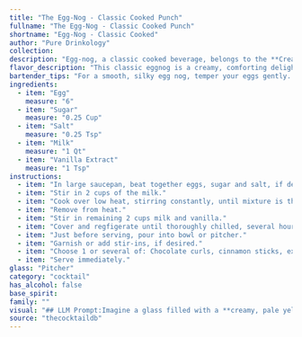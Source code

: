 ```yaml
---
title: "The Egg-Nog - Classic Cooked Punch"
fullname: "The Egg-Nog - Classic Cooked Punch"
shortname: "Egg-Nog - Classic Cooked"
author: "Pure Drinkology"
collection:
description: "Egg-nog, a classic cooked beverage, belongs to the **Creamy Cocktail** family.  Originating in England during the 17th century, it was traditionally a winter drink enjoyed by the upper classes.  The name egg-nog is thought to derive from the noggin, a wooden cup used to serve the drink. "
flavor_description: "This classic eggnog is a creamy, comforting delight.  The sweetness of the sugar is balanced by the subtle saltiness, while the rich vanilla extract adds warm notes.  The egg yolk adds a velvety texture and depth of flavor, creating a luxuriously smooth mouthfeel.  It's a classic for a reason, delivering a comforting warmth and festive spirit with every sip. "
bartender_tips: "For a smooth, silky egg nog, temper your eggs gently.  Whisk yolks with sugar and salt until pale, then slowly drizzle in hot milk, whisking constantly to prevent curdling.  Simmer until thickened, stirring frequently. Cool completely before adding vanilla and chilling.  Don't overcook; it'll become grainy.  Use fresh, high-quality ingredients for the best flavor! "
ingredients:
  - item: "Egg"
    measure: "6"
  - item: "Sugar"
    measure: "0.25 Cup"
  - item: "Salt"
    measure: "0.25 Tsp"
  - item: "Milk"
    measure: "1 Qt"
  - item: "Vanilla Extract"
    measure: "1 Tsp"
instructions:
  - item: "In large saucepan, beat together eggs, sugar and salt, if desired."
  - item: "Stir in 2 cups of the milk."
  - item: "Cook over low heat, stirring constantly, until mixture is thick enough to coat a metal spoon and reaches 160 degrees F."
  - item: "Remove from heat."
  - item: "Stir in remaining 2 cups milk and vanilla."
  - item: "Cover and regfigerate until thoroughly chilled, several hours or overnight."
  - item: "Just before serving, pour into bowl or pitcher."
  - item: "Garnish or add stir-ins, if desired."
  - item: "Choose 1 or several of: Chocolate curls, cinnamon sticks, extracts of flavorings, flavored brandy or liqueur, fruit juice or nectar, ground nutmeg, maraschino cherries, orange slices, peppermint sticks or candy canes, plain brandy, run or whiskey, sherbet or ice-cream, whipping cream, whipped."
  - item: "Serve immediately."
glass: "Pitcher"
category: "cocktail"
has_alcohol: false
base_spirit:
family: ""
visual: "## LLM Prompt:Imagine a glass filled with a **creamy, pale yellow liquid**.  The surface is **smooth and slightly glossy**, with a faint **whitish sheen**.  The **light catches the liquid**, making it appear **slightly opaque** and **almost luminous**.  Beneath the surface, you can see **tiny bubbles** that rise slowly, creating a gentle **sparkling effect**.  The **aroma is rich and comforting**, with notes of **sweet vanilla**, **nutmeg**, and a **subtle hint of cinnamon**.  **Describe the visual appearance of this classic Egg-Nog, capturing its creamy texture, pale color, and delicate bubbles.** "
source: "thecocktaildb"
---
```


